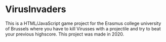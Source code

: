 # VirusInvaders
This is a HTML/JavaScript game project for the Erasmus college university of Brussels where you have to kill Virusses with a projectile and try to beat your previous highscore. This project was made in 2020.
